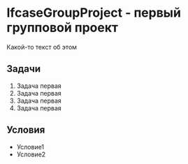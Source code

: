 # IfcaseGroupProject - первый групповой проект

Какой-то текст об этом

## Задачи

1. Задача первая
1. Задача первая
1. Задача первая
1. Задача первая

## Условия

* Условие1
* Условие2
